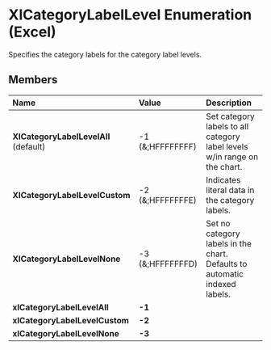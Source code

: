 
# XlCategoryLabelLevel Enumeration (Excel)

Specifies the category labels for the category label levels.


## Members



|**Name**|**Value**|**Description**|
|:-----|:-----|:-----|
| **XlCategoryLabelLevelAll** (default)|-1 (&;HFFFFFFFF)|Set category labels to all category label levels w/in range on the chart.|
| **XlCategoryLabelLevelCustom**|-2 (&;HFFFFFFFE)|Indicates literal data in the category labels.|
| **XlCategoryLabelLevelNone**|-3 (&;HFFFFFFFD)|Set no category labels in the chart. Defaults to automatic indexed labels.|
| **xlCategoryLabelLevelAll**| **-1**||
| **xlCategoryLabelLevelCustom**| **-2**||
| **xlCategoryLabelLevelNone**| **-3**||

